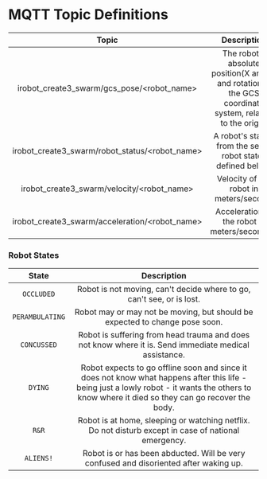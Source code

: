 # MQTT Topic Definitions

| Topic | Description |  Fields | Example | 
| :---: | :---: | :---: | :---: | 
| irobot_create3_swarm/gcs_pose/<robot_name> | The robot's absolute position(X and Y) and rotation in the GCS coordinate system, relative to the origin. | `x`(millimeters), `y`(millimeters), `rotation`(quaternion) | `{"x": 43, "y":450, "rotation":{"x":0.45, "y":0.60, "z":0.60, "w":1}}` | 
| irobot_create3_swarm/robot_status/<robot_name> | A robot's status, from the set of robot states defined below. | `state` | `{"state": "MOVING"}` |
| irobot_create3_swarm/velocity/<robot_name> | Velocity of the robot in meters/second. | `velocity`(m/s) | `{"velocity": 0.3}` |
| irobot_create3_swarm/acceleration/<robot_name> | Acceleration of the robot in meters/second^2. | `acceleration`(m/s^2) | `{"acceleration": 0.2}`

### Robot States
| State | Description | 
| :---: | :---: |
| `OCCLUDED` | Robot is not moving, can't decide where to go, can't see, or is lost. | 
| `PERAMBULATING` | Robot may or may not be moving, but should be expected to change pose soon. | 
| `CONCUSSED` | Robot is suffering from head trauma and does not know where it is. Send immediate medical assistance. | 
| `DYING` | Robot expects to go offline soon and since it does not know what happens after this life - being just a lowly robot - it wants the others to know where it died so they can go recover the body. |
| `R&R` | Robot is at home, sleeping or watching netflix. Do not disturb except in case of national emergency. | 
| `ALIENS!` | Robot is or has been abducted. Will be very confused and disoriented after waking up. |

